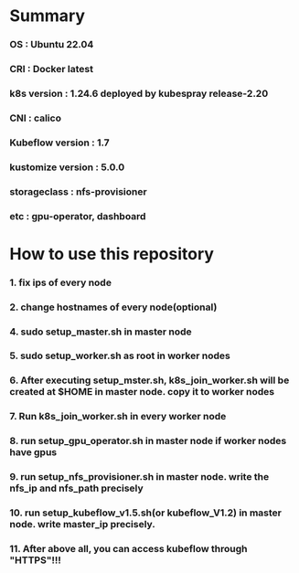 # Summary
### OS : Ubuntu 22.04
### CRI : Docker latest 
### k8s version : 1.24.6 deployed by kubespray release-2.20
### CNI : calico
### Kubeflow version : 1.7
### kustomize version : 5.0.0
### storageclass : nfs-provisioner
### etc : gpu-operator, dashboard
#
# How to use this repository
### 1. fix ips of every node
### 2. change hostnames of every node(optional)
### 4. sudo setup_master.sh in master node
### 5. sudo setup_worker.sh as root in worker nodes
### 6. After executing setup_mster.sh, k8s_join_worker.sh will be created at $HOME in master node. copy it to worker nodes
### 7. Run k8s_join_worker.sh in every worker node
### 8. run setup_gpu_operator.sh in master node if worker nodes have gpus
### 9. run setup_nfs_provisioner.sh in master node. write the nfs_ip and nfs_path precisely
### 10. run setup_kubeflow_v1.5.sh(or kubeflow_V1.2) in master node. write master_ip precisely.
### 11. After above all, you can access kubeflow through "HTTPS"!!!
